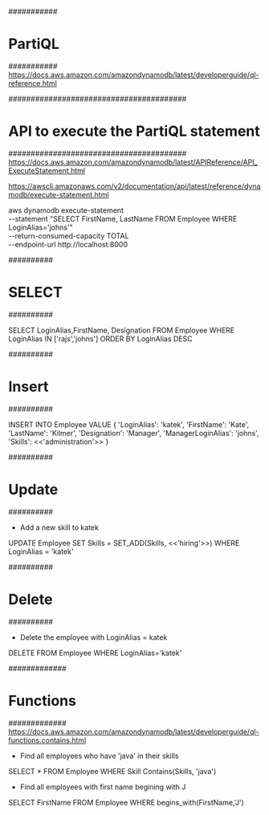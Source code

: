 ###########
# PartiQL #
###########
https://docs.aws.amazon.com/amazondynamodb/latest/developerguide/ql-reference.html

########################################
# API to execute the PartiQL statement #
########################################
https://docs.aws.amazon.com/amazondynamodb/latest/APIReference/API_ExecuteStatement.html

https://awscli.amazonaws.com/v2/documentation/api/latest/reference/dynamodb/execute-statement.html

aws dynamodb execute-statement \
    --statement  "SELECT FirstName, LastName FROM Employee WHERE LoginAlias='johns'" \
    --return-consumed-capacity TOTAL \
    --endpoint-url   http://localhost:8000









##########
# SELECT #
##########

SELECT LoginAlias,FirstName, Designation 
FROM Employee
WHERE LoginAlias IN ['rajs','johns']
ORDER BY LoginAlias DESC



##########
# Insert #
##########

INSERT INTO Employee
VALUE {
    'LoginAlias': 'katek', 
    'FirstName': 'Kate', 
    'LastName': 'Kilmer',
    'Designation': 'Manager',
    'ManagerLoginAlias': 'johns',
    'Skills': <<'administration'>>
}


##########
# Update #
##########
- Add a new skill to katek

UPDATE Employee
SET Skills = SET_ADD(Skills, <<'hiring'>>)
WHERE LoginAlias = 'katek'

##########
# Delete #
##########
- Delete the employee with LoginAlias = katek

DELETE FROM Employee
WHERE LoginAlias='katek'

#############
# Functions #
#############
https://docs.aws.amazon.com/amazondynamodb/latest/developerguide/ql-functions.contains.html

- Find all employees who have 'java' in their skills

SELECT * 
FROM Employee
WHERE Skill Contains(Skills, 'java')

- Find all employees with first name begining with J

SELECT FirstName FROM Employee
WHERE begins_with(FirstName,'J')

